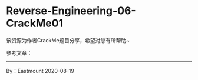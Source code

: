 # Reverse-Engineering-06-CrackMe01
该资源为作者CrackMe题目分享，希望对您有所帮助~

参考文章：

---

By：Eastmount 2020-08-19
